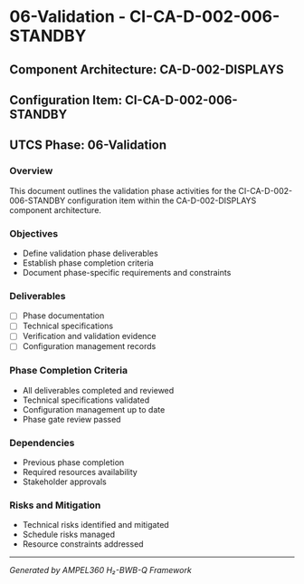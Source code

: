 # 06-Validation - CI-CA-D-002-006-STANDBY

## Component Architecture: CA-D-002-DISPLAYS
## Configuration Item: CI-CA-D-002-006-STANDBY
## UTCS Phase: 06-Validation

### Overview
This document outlines the validation phase activities for the CI-CA-D-002-006-STANDBY configuration item within the CA-D-002-DISPLAYS component architecture.

### Objectives
- Define validation phase deliverables
- Establish phase completion criteria
- Document phase-specific requirements and constraints

### Deliverables
- [ ] Phase documentation
- [ ] Technical specifications
- [ ] Verification and validation evidence
- [ ] Configuration management records

### Phase Completion Criteria
- All deliverables completed and reviewed
- Technical specifications validated
- Configuration management up to date
- Phase gate review passed

### Dependencies
- Previous phase completion
- Required resources availability
- Stakeholder approvals

### Risks and Mitigation
- Technical risks identified and mitigated
- Schedule risks managed
- Resource constraints addressed

---
*Generated by AMPEL360 H₂-BWB-Q Framework*
